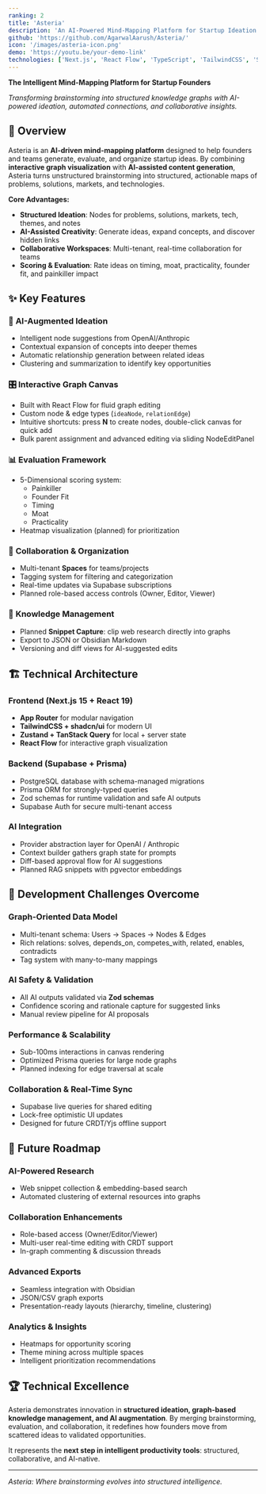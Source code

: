 ```yaml
---
ranking: 2
title: 'Asteria'
description: 'An AI-Powered Mind-Mapping Platform for Startup Ideation — transforming brainstorming into structured, intelligent graphs with automated insights and collaboration'
github: 'https://github.com/AgarwalAarush/Asteria/'
icon: '/images/asteria-icon.png'
demo: 'https://youtu.be/your-demo-link'
technologies: ['Next.js', 'React Flow', 'TypeScript', 'TailwindCSS', 'Supabase', 'Prisma', 'Zustand', 'AI Integration', 'Zod', 'shadcn/ui', 'Postgres']
---
```


**The Intelligent Mind-Mapping Platform for Startup Founders**

*Transforming brainstorming into structured knowledge graphs with AI-powered ideation, automated connections, and collaborative insights.*

## 🚀 Overview

Asteria is an **AI-driven mind-mapping platform** designed to help founders and teams generate, evaluate, and organize startup ideas. By combining **interactive graph visualization** with **AI-assisted content generation**, Asteria turns unstructured brainstorming into structured, actionable maps of problems, solutions, markets, and technologies.

**Core Advantages:**
- **Structured Ideation**: Nodes for problems, solutions, markets, tech, themes, and notes
- **AI-Assisted Creativity**: Generate ideas, expand concepts, and discover hidden links
- **Collaborative Workspaces**: Multi-tenant, real-time collaboration for teams
- **Scoring & Evaluation**: Rate ideas on timing, moat, practicality, founder fit, and painkiller impact

## ✨ Key Features

### 🧠 **AI-Augmented Ideation**
- Intelligent node suggestions from OpenAI/Anthropic
- Contextual expansion of concepts into deeper themes
- Automatic relationship generation between related ideas
- Clustering and summarization to identify key opportunities

### 🎛 **Interactive Graph Canvas**
- Built with React Flow for fluid graph editing
- Custom node & edge types (`ideaNode`, `relationEdge`)
- Intuitive shortcuts: press **N** to create nodes, double-click canvas for quick add
- Bulk parent assignment and advanced editing via sliding NodeEditPanel

### 📊 **Evaluation Framework**
- 5-Dimensional scoring system:
  - Painkiller
  - Founder Fit
  - Timing
  - Moat
  - Practicality
- Heatmap visualization (planned) for prioritization

### 🏢 **Collaboration & Organization**
- Multi-tenant **Spaces** for teams/projects
- Tagging system for filtering and categorization
- Real-time updates via Supabase subscriptions
- Planned role-based access controls (Owner, Editor, Viewer)

### 📑 **Knowledge Management**
- Planned **Snippet Capture**: clip web research directly into graphs
- Export to JSON or Obsidian Markdown
- Versioning and diff views for AI-suggested edits

## 🏗 Technical Architecture

### **Frontend (Next.js 15 + React 19)**
- **App Router** for modular navigation
- **TailwindCSS + shadcn/ui** for modern UI
- **Zustand + TanStack Query** for local + server state
- **React Flow** for interactive graph visualization

### **Backend (Supabase + Prisma)**
- PostgreSQL database with schema-managed migrations
- Prisma ORM for strongly-typed queries
- Zod schemas for runtime validation and safe AI outputs
- Supabase Auth for secure multi-tenant access

### **AI Integration**
- Provider abstraction layer for OpenAI / Anthropic
- Context builder gathers graph state for prompts
- Diff-based approval flow for AI suggestions
- Planned RAG snippets with pgvector embeddings

## 🧩 Development Challenges Overcome

### **Graph-Oriented Data Model**
- Multi-tenant schema: Users → Spaces → Nodes & Edges
- Rich relations: solves, depends_on, competes_with, related, enables, contradicts
- Tag system with many-to-many mappings

### **AI Safety & Validation**
- All AI outputs validated via **Zod schemas**
- Confidence scoring and rationale capture for suggested links
- Manual review pipeline for AI proposals

### **Performance & Scalability**
- Sub-100ms interactions in canvas rendering
- Optimized Prisma queries for large node graphs
- Planned indexing for edge traversal at scale

### **Collaboration & Real-Time Sync**
- Supabase live queries for shared editing
- Lock-free optimistic UI updates
- Designed for future CRDT/Yjs offline support

## 🌟 Future Roadmap

### **AI-Powered Research**
- Web snippet collection & embedding-based search
- Automated clustering of external resources into graphs

### **Collaboration Enhancements**
- Role-based access (Owner/Editor/Viewer)
- Multi-user real-time editing with CRDT support
- In-graph commenting & discussion threads

### **Advanced Exports**
- Seamless integration with Obsidian
- JSON/CSV graph exports
- Presentation-ready layouts (hierarchy, timeline, clustering)

### **Analytics & Insights**
- Heatmaps for opportunity scoring
- Theme mining across multiple spaces
- Intelligent prioritization recommendations

## 🏆 Technical Excellence

Asteria demonstrates innovation in **structured ideation, graph-based knowledge management, and AI augmentation**. By merging brainstorming, evaluation, and collaboration, it redefines how founders move from scattered ideas to validated opportunities.  

It represents the **next step in intelligent productivity tools**: structured, collaborative, and AI-native.

---

*Asteria: Where brainstorming evolves into structured intelligence.*  
